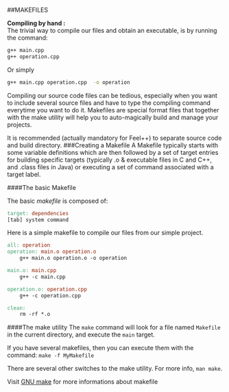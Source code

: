 ##MAKEFILES

**Compiling by hand :**   
The trivial way to compile our files and obtain an executable, is by running the command:
```sh
g++ main.cpp
g++ operation.cpp 
```   
Or simply

```sh
g++ main.cpp operation.cpp  -o operation
```

Compiling our source code files can be tedious, especially when you want to include several source files and have to type the compiling command everytime you want to do it.
Makefiles are special format files that together with the make utility will help you to auto-magically build and manage your projects.

It is recommended (actually mandatory for Feel++) to separate source code and build directory.
###Creating a Makefile
A Makefile typically starts with some variable definitions which are then followed by a set of target entries for building specific targets (typically .o & executable files in C and C++, and .class files in Java) or executing a set of command associated with a target label.

####The basic Makefile

The basic *makefile* is composed of:
```makefile
target: dependencies
[tab] system command
```

Here is a simple makefile to compile our files from our simple project.
```makefile
all: operation 
operation: main.o operation.o
	g++ main.o operation.o -o operation 

main.o: main.cpp
	g++ -c main.cpp

operation.o: operation.cpp
	g++ -c operation.cpp

clean:
	rm -rf *.o 
```

####The make utility
The `make` command will look for a file named `Makefile` in the current directory, and execute the `main` target.

If you have several makefiles, then you can execute them with the command: `make -f MyMakefile`

There are several other switches to the make utility. For more info, ``` man make ```.


Visit [GNU make](http://www.gnu.org/software/make/manual/make.html) for more informations about makefile

